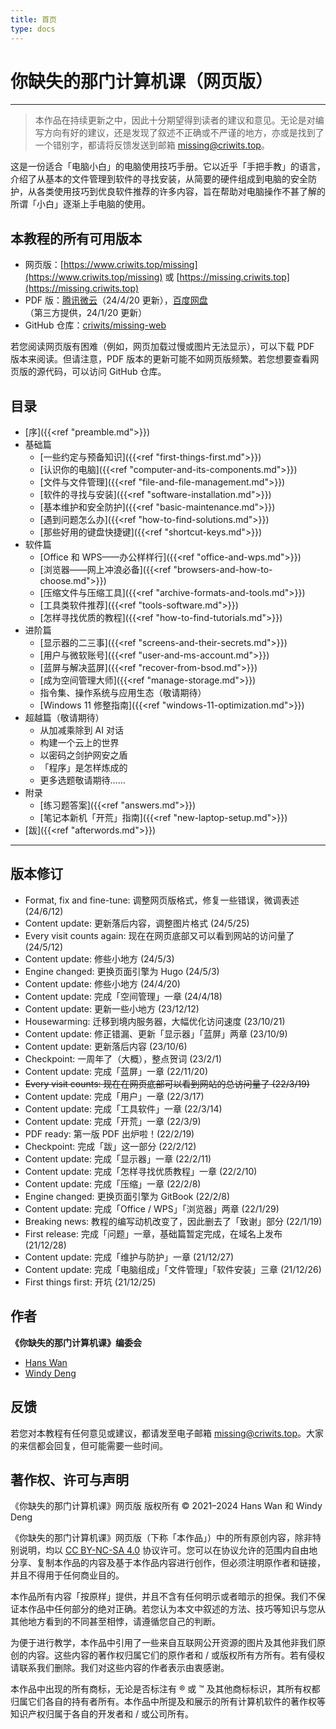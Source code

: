```yaml
---
title: 首页
type: docs
---
```


# 你缺失的那门计算机课（网页版）

---

> 本作品在持续更新之中，因此十分期望得到读者的建议和意见。无论是对编写方向有好的建议，还是发现了叙述不正确或不严谨的地方，亦或是找到了一个错别字，都请将反馈发送到邮箱 [missing@criwits.top](mailto:missing@criwits.top)。
> 

这是一份适合「电脑小白」的电脑使用技巧手册。它以近乎「手把手教」的语言，介绍了从基本的文件管理到软件的寻找安装，从简要的硬件组成到电脑的安全防护，从各类使用技巧到优良软件推荐的许多内容，旨在帮助对电脑操作不甚了解的所谓「小白」逐渐上手电脑的使用。

<!-- 这是一份适合「电脑小白」的电脑使用手册。它平易近人、娓娓道来，介绍了从基本的文件管理，到软件的寻找安装，再到各类使用技巧与优良软件推荐的许多内容，旨在帮助读者在信息化时代更灵活地使用电脑。

这也是一份面向当下和未来的电脑使用手册。它立足今天，探索变革，在前半部分「电脑使用教学」的基础上，讲述当今热门的生成式 AI、物联网与「云」上世界等前沿技术应用，能够帮助更多的读者扩充知识面。 -->

<!-- 这是一份面向当下和未来的电脑使用手册。它以平实易懂、生动形象的语言，介绍了从基本的文件管理、软件的寻找安装、各类使用技巧到优良软件推荐、电脑安全防护乃至前沿技术应用的许多内容，旨在帮助读者在信息化时代更好地掌握电脑的使用。它既适合零基础的「电脑小白」快速入门电脑操作，也适合其他读者扩充自己的知识面。 -->

## 本教程的所有可用版本

- 网页版：[https://www.criwits.top/missing](https://www.criwits.top/missing) 或 [https://missing.criwits.top](https://missing.criwits.top)
- PDF 版：[腾讯微云](https://share.weiyun.com/CSJSKtl2)（24/4/20 更新），[百度网盘](https://pan.baidu.com/s/1Ud2v8wupC_10L6Rz4QoHYw?pwd=YSQD)（第三方提供，24/1/20 更新）
- GitHub 仓库：[criwits/missing-web](https://github.com/criwits/missing-web/)

若您阅读网页版有困难（例如，网页加载过慢或图片无法显示），可以下载 PDF 版本来阅读。但请注意，PDF 版本的更新可能不如网页版频繁。若您想要查看网页版的源代码，可以访问 GitHub 仓库。

## 目录

- [序]({{<ref "preamble.md">}})
- 基础篇
  - [一些约定与预备知识]({{<ref "first-things-first.md">}})
  - [认识你的电脑]({{<ref "computer-and-its-components.md">}})
  - [文件与文件管理]({{<ref "file-and-file-management.md">}})
  - [软件的寻找与安装]({{<ref "software-installation.md">}})
  - [基本维护和安全防护]({{<ref "basic-maintenance.md">}})
  - [遇到问题怎么办]({{<ref "how-to-find-solutions.md">}})
  - [那些好用的键盘快捷键]({{<ref "shortcut-keys.md">}})
- 软件篇
  - [Office 和 WPS——办公样样行]({{<ref "office-and-wps.md">}})
  - [浏览器——网上冲浪必备]({{<ref "browsers-and-how-to-choose.md">}})
  - [压缩文件与压缩工具]({{<ref "archive-formats-and-tools.md">}})
  - [工具类软件推荐]({{<ref "tools-software.md">}})
  - [怎样寻找优质的教程]({{<ref "how-to-find-tutorials.md">}})
- 进阶篇
  - [显示器的二三事]({{<ref "screens-and-their-secrets.md">}})
  - [用户与微软账号]({{<ref "user-and-ms-account.md">}})
  - [蓝屏与解决蓝屏]({{<ref "recover-from-bsod.md">}})
  - [成为空间管理大师]({{<ref "manage-storage.md">}})
  - 指令集、操作系统与应用生态（敬请期待）
      <!-- 内容预告：近些年，包括苹果、华为在内的厂商都在推出基于 ARM 架构的处理器，而微软也在 Windows 10 之后推出了 Windows 10 on ARM。这使得对应的机器无法直接运行传统的 x86 程序。然而，许多人在购买电脑时并不知道这一点，导致了一些不必要的困扰。在这一章，我们将介绍一些基本的计算机体系结构知识，用生动形象的例子开始讲解计算机的「心脏」——CPU，以及 CPU 的指令集，介绍操作系统、应用软件与它的关系，并提出一些当前选购电脑应当注意的问题。 -->
  - [Windows 11 修整指南]({{<ref "windows-11-optimization.md">}})
- 超越篇（敬请期待）
  - 从加减乘除到 AI 对话
      <!-- 内容预告：近年来，人工智能生成内容（AIGC）技术逐渐成熟，AI 对话、AI 绘画、AI 写作等应用层出不穷。人工智能技术的不断发展，让我们看到了未来的无限可能。在这一章，我们将带领大家体验一把 AIGC 的魅力，然后简要地解释 AI 背后的基本原理，最后展望人工智能技术的未来发展方向。 -->
  - 构建一个云上的世界
      <!-- 内容预告：云计算是这些年来的热门话题，它的出现改变了人们对「算力」的理解。本章将从大家身边的云计算应用——从云盘到云游戏，从云办公到云开发，从云存储到云计算——开始讲起，展望云计算的未来发展方向。 -->
  - 以密码之剑护网安之盾
      <!-- 内容预告：网络世界，通信仿佛隔空喊话，密码技术则保护着我们的信息不被窥探。现实世界，国境之外纷争不断，网络安全也是一场没有硝烟的战争。密码学是一门古老的学科，早在千年前的古代，人们就开始使用密码来保护信息；网络安全是今天国家安全的重要组成部分，也是每个人都应该了解的知识。在这一章，我们将带领大家走进密码学的世界，了解密码学的基本原理，然后简要地介绍网络安全的基本概念，最后展望密码学和网络安全的未来发展方向。 -->
  - 「程序」是怎样炼成的
      <!-- 内容预告：你是否早就疑惑，各种各样的 app 是如何诞生的？今天，各种「少儿编程」的广告铺天盖地，基本的程序设计能力好像也成了必备技能。在这一章，我们不讲具体编程语言的语法，而是从程序的基本构成开始讲起，介绍程序设计的基本原理，然后简要地介绍一些常见的编程语言，最后展望程序设计的未来发展方向。 -->
  - 更多选题敬请期待……
- 附录
  - [练习题答案]({{<ref "answers.md">}})
  - [笔记本新机「开荒」指南]({{<ref "new-laptop-setup.md">}})
- [跋]({{<ref "afterwords.md">}})


---

## 版本修订

- Format, fix and fine-tune: 调整网页版格式，修复一些错误，微调表述 (24/6/12)
- Content update: 更新落后内容，调整图片格式 (24/5/25)
- Every visit counts again: 现在在网页底部又可以看到网站的访问量了 (24/5/12)
- Content update: 修些小地方 (24/5/3)
- Engine changed: 更换页面引擎为 Hugo (24/5/3)
- Content update: 修些小地方 (24/4/20)
- Content update: 完成「空间管理」一章 (24/4/18)
- Content update: 更新一些小地方 (23/12/12)
- Housewarming: 迁移到境内服务器，大幅优化访问速度 (23/10/21)
- Content update: 修正错漏、更新「显示器」「蓝屏」两章 (23/10/9)
- Content update: 更新落后内容 (23/10/6)
- Checkpoint: 一周年了（大概），整点贺词 (23/2/1)
- Content update: 完成「蓝屏」一章 (22/11/20)
- ~~Every visit counts: 现在在网页底部可以看到网站的总访问量了 (22/3/19)~~
- Content update: 完成「用户」一章 (22/3/17)
- Content update: 完成「工具软件」一章 (22/3/14)
- Content update: 完成「开荒」一章 (22/3/9)
- PDF ready: 第一版 PDF 出炉啦！(22/2/19)
- Checkpoint: 完成「跋」这一部分 (22/2/12)
- Content update: 完成「显示器」一章 (22/2/11)
- Content update: 完成「怎样寻找优质教程」一章 (22/2/10)
- Content update: 完成「压缩」一章 (22/2/8)
- Engine changed: 更换页面引擎为 GitBook (22/2/8)
- Content update: 完成「Office / WPS」「浏览器」两章 (22/1/29)
- Breaking news: 教程的编写动机改变了，因此删去了「致谢」部分 (22/1/19)
- First release: 完成「问题」一章，基础篇暂定完成，在域名上发布 (21/12/28)
- Content update: 完成「维护与防护」一章 (21/12/27)
- Content update: 完成「电脑组成」「文件管理」「软件安装」三章 (21/12/26)
- First things first: 开坑 (21/12/25)

## 作者

**《你缺失的那门计算机课》编委会**

- [Hans Wan](https://criwits.top/about)
- [Windy Deng](https://github.com/Wenti-D)

## 反馈

若您对本教程有任何意见或建议，都请发至电子邮箱 [missing@criwits.top](mailto:missing@criwits.top)。大家的来信都会回复，但可能需要一些时间。

## 著作权、许可与声明

《你缺失的那门计算机课》网页版 版权所有 © 2021–2024 Hans Wan 和 Windy Deng

《你缺失的那门计算机课》网页版（下称「本作品」）中的所有原创内容，除非特别说明，均以 [CC BY-NC-SA 4.0](https://creativecommons.org/licenses/by-nc-sa/4.0/deed.zh) 协议许可。您可以在协议允许的范围内自由地分享、复制本作品的内容及基于本作品内容进行创作，但必须注明原作者和链接，并且不得用于任何商业目的。

本作品所有内容「按原样」提供，并且不含有任何明示或者暗示的担保。我们不保证本作品中任何部分的绝对正确。若您认为本文中叙述的方法、技巧等知识与您从其他地方看到的不同甚至相悖，请遵循您自己的判断。

为便于进行教学，本作品中引用了一些来自互联网公开资源的图片及其他非我们原创的内容。这些内容的著作权归属它们的原作者和 / 或版权所有方所有。若有侵权请联系我们删除。我们对这些内容的作者表示由衷感谢。

本作品中出现的所有商标，无论是否标注有 ® 或 ™ 及其他商标标识，其所有权都归属它们各自的持有者所有。本作品中所提及和展示的所有计算机软件的著作权等知识产权归属于各自的开发者和 / 或公司所有。
